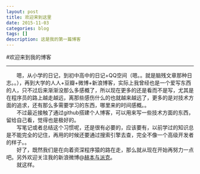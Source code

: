 ```yaml
---
layout: post
title: 欢迎来到这里
date: 2015-11-03
categories: blog
tags: []
description: 这是我的第一篇博客
---
```

#欢迎来到我的博客
***
 　　嗯，从小学的日记，到初中高中的日记+QQ空间（嗯。。就是脑残文章那种日志。。），再到大学的人人+豆瓣+微博+新浪博客，实际上我曾经也是一个爱写东西的人，只不过后来渐渐没那么多感概了，所以现在更多的还是看而不是写，尤其是在程序员的路上越走越远，离那些感伤什么的也就越来越远了，更多的是对技术方面的追求，还有那么多需要学习的东西，哪里来的时间感概。。  
　　不过最近接触了通过github搭建个人博客，可以用来写一些技术方面的东西，留给自己看，觉得也是极好的。  
　　写笔记或者总结这个习惯呢，还是很有必要的，应该要有，以前学过的知识总是不能完全的记住，再用的时候还要通过搜索引擎去查，完全不像一个高级开发者的样子。。  
　　好了，既然我们是在向着资深程序猿的路在走，那么就从现在开始再努力一点吧。另外欢迎关注我的新浪微博@[赫本与派克](http://weibo.com/2247005515)。  
 　　就这样。